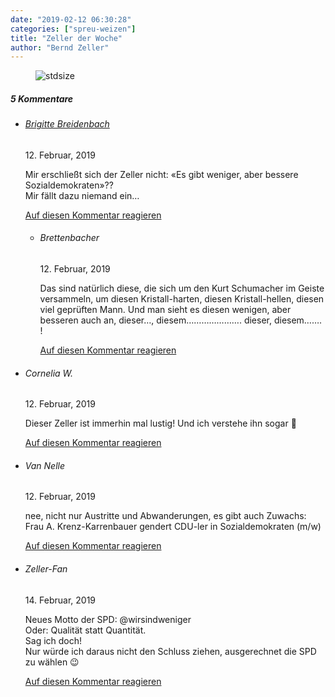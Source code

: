 ```yaml
---
date: "2019-02-12 06:30:28"
categories: ["spreu-weizen"]
title: "Zeller der Woche"
author: "Bernd Zeller"
---
```



<figure>
<img src="https://www.publicomag.com/wp-content/uploads/2019/02/Andreotschka-1320x933.jpg" alt=stdsize>
</figure>


<!--more-->
<h5 class="comments-h">
5 Kommentare </h5>
<ul class="commentlist">
<li class="comment even thread-even depth-1 clearfix" id="li-comment-8534">
<h6 class="author"><a href="http://www.page-light.de/bebe/bebe.htm" class="url" rel="ugc external nofollow">Brigitte Breidenbach</a></h6> <span class="date">12. Februar, 2019</span>



Mir erschließt sich der Zeller nicht: «Es gibt weniger, aber bessere Sozialdemokraten»??<br>
Mir fällt dazu niemand ein&#8230;

<a rel="nofollow" class="comment-reply-link" href="#comment-8534" data-commentid="8534" data-postid="8319" data-belowelement="comment-8534" data-respondelement="respond" data-replyto="Antworte auf Brigitte Breidenbach" aria-label="Antworte auf Brigitte Breidenbach">Auf diesen Kommentar reagieren</a> 


<ul class="children">
<li class="comment odd alt depth-2 clearfix" id="li-comment-8539">
<h6 class="author">Brettenbacher</h6> <span class="date">12. Februar, 2019</span>



Das sind natürlich diese, die sich um den Kurt Schumacher im Geiste versammeln, um diesen Kristall-harten, diesen Kristall-hellen, diesen viel geprüften Mann. Und man sieht es diesen wenigen, aber besseren auch an, dieser&#8230;, diesem&#8230;&#8230;&#8230;&#8230;&#8230;&#8230;&#8230;. dieser, diesem&#8230;&#8230;. !

<a rel="nofollow" class="comment-reply-link" href="#comment-8539" data-commentid="8539" data-postid="8319" data-belowelement="comment-8539" data-respondelement="respond" data-replyto="Antworte auf Brettenbacher" aria-label="Antworte auf Brettenbacher">Auf diesen Kommentar reagieren</a> 


</li>
</ul>
</li>
<li class="comment even thread-odd thread-alt depth-1 clearfix" id="li-comment-8535">
<h6 class="author">Cornelia W.</h6> <span class="date">12. Februar, 2019</span>



Dieser Zeller ist immerhin mal lustig! Und ich verstehe ihn sogar 🙂

<a rel="nofollow" class="comment-reply-link" href="#comment-8535" data-commentid="8535" data-postid="8319" data-belowelement="comment-8535" data-respondelement="respond" data-replyto="Antworte auf Cornelia W." aria-label="Antworte auf Cornelia W.">Auf diesen Kommentar reagieren</a> 


</li>
<li class="comment odd alt thread-even depth-1 clearfix" id="li-comment-8537">
<h6 class="author">Van Nelle</h6> <span class="date">12. Februar, 2019</span>



nee, nicht nur Austritte und Abwanderungen, es gibt auch Zuwachs:<br>
Frau A. Krenz-Karrenbauer gendert CDU-ler in Sozialdemokraten (m/w)

<a rel="nofollow" class="comment-reply-link" href="#comment-8537" data-commentid="8537" data-postid="8319" data-belowelement="comment-8537" data-respondelement="respond" data-replyto="Antworte auf Van Nelle" aria-label="Antworte auf Van Nelle">Auf diesen Kommentar reagieren</a> 


</li>
<li class="comment even thread-odd thread-alt depth-1 clearfix" id="li-comment-8547">
<h6 class="author">Zeller-Fan</h6> <span class="date">14. Februar, 2019</span>



Neues Motto der SPD: @wirsindweniger<br>
Oder: Qualität statt Quantität.<br>
Sag ich doch!<br>
Nur würde ich daraus nicht den Schluss ziehen, ausgerechnet die SPD zu wählen 😉

<a rel="nofollow" class="comment-reply-link" href="#comment-8547" data-commentid="8547" data-postid="8319" data-belowelement="comment-8547" data-respondelement="respond" data-replyto="Antworte auf Zeller-Fan" aria-label="Antworte auf Zeller-Fan">Auf diesen Kommentar reagieren</a> 


</li>
</ul>
